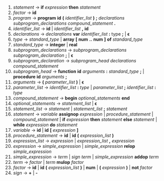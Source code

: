  1. *statement* -> **if** *expression* **then** *statement*
 2. *factor* -> **id**
 3. *program* -> **program** **id** **(** *identifier_list* **)** **;** *declarations* *subprogram_declarations* *compound_statement* **.**
 4. *identifier_list* -> **id** \| *identifier_list* **,** **id**
 5. *declarations* -> *declarations* **var** *identifier_list* **:** type **;** \| **ϵ**
 6. *type* -> *standard_type* \| **array** **[** **num** **\.\.** **num** **]** **of** *standard_type*
 7. *standard_type* -> **integer** \| **real**
 8. *subprogram_declarations* -> *subprogram_declarations* *subprogram_declaration* **;** \| **ϵ**
 9. *subprogram_declaration* -> *subprogram_head* *declarations* *compound_statement*
10. *subprogram_head* -> **function** **id** *arguments* **:** *standard_type* **;** \| **procedure** **id** *arguments* **;**
11. *arguments* -> **(** *parameter_list* **)** \| **ϵ**
12. *parameter_list* -> *identifier_list* **:** *type* \| *parameter_list* **;** *identifier_list* **:** *type*
13. *compound_statement* -> **begin** *optional_statements* **end**
14. *optional_statements* -> *statement_list* \| **ϵ**
15. *statement_list* -> *statement* \| *statement_list* **;** *statement*
16. *statement* -> *variable* **assignop** *expression* \| *procedure_statement* \| *compound_statement* \| **if** *expression* **then** *statement* **else** *statement* \| **while** *expression* **do** *statement*
17. *variable* -> **id** \| **id** **[** *expression* **]**
18. *procedure_statement* -> **id** \| **id** **(** *expression_list* **)**
19. *expression_list* -> *expression* \| *expression_list* **,** *expression*
20. *expression* -> *simple_expression* \| *simple_expression* **relop** *simple_expression*
21. *simple_expression* -> *term* \| *sign* *term* \| *simple_expression* **addop** *term*
22. *term* -> *factor* \| *term* **mulop** *factor*
23. *factor* -> **id** \| **id** **(** *expression_list* **)** \| **num** \| **(** *expression* **)** \| **not** *factor*
24. *sign* -> **+** \| **-**
